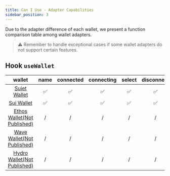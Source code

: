 ```yaml
---
title: Can I Use - Adapter Capabilities
sidebar_position: 3
---
```


Due to the adapter difference of each wallet, we present a function comparison table among wallet adapters.

> ⚠️ Remember to handle exceptional cases if some wallet adapters do not support certain features.

## Hook `useWallet`

|wallet|name|connected|connecting|select|disconnect|getAccounts|getPublicKey|signMessage|executeMoveCall|executeSerializedMoveCall|
|:-:|:-:|:-:|:-:|:-:|:-:|:-:|:-:|:-:|:-:|:-:|
|[Suiet Wallet](https://github.com/suiet/wallet-adapter)|✅|✅|✅|✅|✅|✅|✅|✅|✅|✅|
|[Sui Wallet](https://github.com/MystenLabs/sui/blob/main/sdk/wallet-adapter/packages/adapters/sui-wallet/src/adapter.ts)|✅|✅|✅|✅|✅|✅|❌|❌|✅|✅|
|[Ethos Wallet(Not Published)](https://ethoswallet.xyz/)|/|/|/|/|/|/|/|/|/|/|
|[Wave Wallet(Not Published)](https://www.wavewallet.app/)|/|/|/|/|/|/|/|/|/|/|/|
|[Hydro Wallet(Not Published)](https://hydro.tech/)|/|/|/|/|/|/|/|/|/|/|
